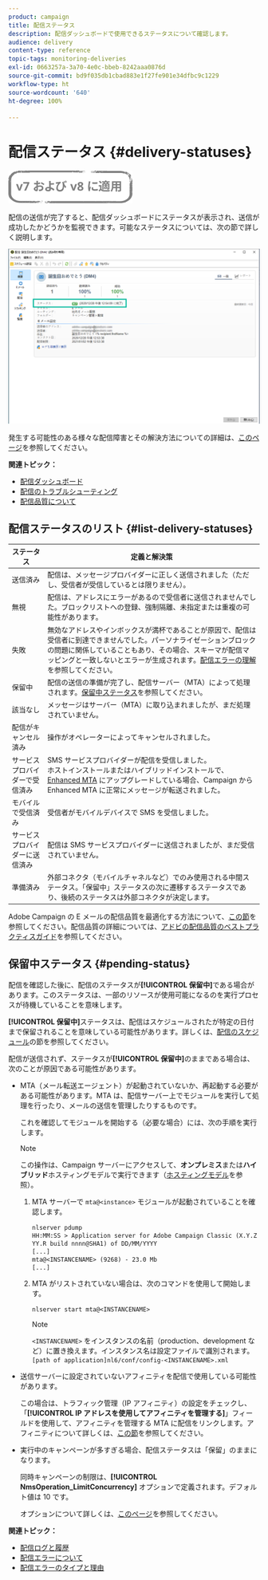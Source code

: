 ```yaml
---
product: campaign
title: 配信ステータス
description: 配信ダッシュボードで使用できるステータスについて確認します。
audience: delivery
content-type: reference
topic-tags: monitoring-deliveries
exl-id: 0663257a-3a70-4e0c-bbeb-8242aaa0876d
source-git-commit: bd9f035db1cbad883e1f27fe901e34dfbc9c1229
workflow-type: ht
source-wordcount: '640'
ht-degree: 100%

---
```


# 配信ステータス {#delivery-statuses}

![](../../assets/common.svg)

<!--ajouter intro 

ajouter screenshot -->

配信の送信が完了すると、配信ダッシュボードにステータスが表示され、送信が成功したかどうかを監視できます。可能なステータスについては、次の節で詳しく説明します。

![](assets/delivery-status.png)

発生する可能性のある様々な配信障害とその解決方法についての詳細は、[このページ](understanding-delivery-failures.md)を参照してください。

**関連トピック：**

* [配信ダッシュボード](delivery-dashboard.md)
* [配信のトラブルシューティング](delivery-troubleshooting.md)
* [配信品質について](about-deliverability.md)

## 配信ステータスのリスト {#list-delivery-statuses}

<table> 
 <thead> 
  <tr> 
   <th> ステータス<br /> </th> 
   <th> 定義と解決策<br /> </th> 
  </tr> 
 </thead> 
 <tbody> 
  <tr> 
   <td> 送信済み<br /> </td> 
   <td> 配信は、メッセージプロバイダーに正しく送信されました（ただし、受信者が受信しているとは限りません）。<br /> </td> 
  </tr> 
  <tr> 
   <td> 無視<br /> </td> 
   <td> 配信は、アドレスにエラーがあるので受信者に送信されませんでした。ブロックリストへの登録、強制隔離、未指定または重複の可能性があります。<br /> </td> 
  </tr> 
  <tr> 
   <td> 失敗<br /> </td> 
   <td> 無効なアドレスやインボックスが満杯であることが原因で、配信は受信者に到達できませんでした。パーソナライゼーションブロックの問題に関係していることもあり、その場合、スキーマが配信マッピングと一致しないとエラーが生成されます。<a href="understanding-delivery-failures.md" target="_blank">配信エラーの理解</a><br />を参照してください。 </td> 
  </tr>
  <tr> 
   <td> 保留中<br /> </td> 
   <td> 配信の送信の準備が完了し、配信サーバー（MTA）によって処理されます。<a href="#pending-status" target="_blank">保留中ステータス</a>を参照してください。<br /> </td> 
  </tr> 
  <tr> 
   <td> 該当なし<br /> </td> 
   <td> メッセージはサーバー（MTA）に取り込まれましたが、まだ処理されていません。<br /> </td> 
  </tr>  
  <tr> 
   <td> 配信がキャンセル済み<br /> </td> 
   <td> 操作がオペレーターによってキャンセルされました。<br /> </td> 
  </tr> 
  <tr> 
   <td> サービスプロバイダーで受信済み<br /> </td> 
   <td> SMS サービスプロバイダーが配信を受信しました。<br />ホストインストールまたはハイブリッドインストールで、<a href="sending-with-enhanced-mta.md" target="_blank">Enhanced MTA</a> にアップグレードしている場合、Campaign から Enhanced MTA に正常にメッセージが転送されました。</td> 
  </tr> 
  <tr> 
   <td> モバイルで受信済み<br /> </td> 
   <td> 受信者がモバイルデバイスで SMS を受信しました。<br /> </td> 
  </tr>
  <tr> 
   <td> サービスプロバイダーに送信済み<br /> </td> 
   <td> 配信は SMS サービスプロバイダーに送信されましたが、まだ受信されていません。<br />
   </td> 
  </tr> 
  <tr> 
   <td> 準備済み<br /> </td> 
   <td> 外部コネクタ（モバイルチャネルなど）でのみ使用される中間ステータス。「保留中」ステータスの次に遷移するステータスであり、後続のステータスは外部コネクタが決定します。<br /> </td> 
  </tr> 
 </tbody> 
</table>

Adobe Campaign の E メールの配信品質を最適化する方法について、[この節](about-deliverability.md)を参照してください。配信品質の詳細については、[アドビの配信品質のベストプラクティスガイド](https://experienceleague.adobe.com/docs/deliverability-learn/deliverability-best-practice-guide/introduction.html?lang=ja)を参照してください。

## 保留中ステータス {#pending-status}

配信を確認した後に、配信のステータスが&#x200B;**[!UICONTROL 保留中]**&#x200B;である場合があります。このステータスは、一部のリソースが使用可能になるのを実行プロセスが待機していることを意味します。

**[!UICONTROL 保留中]**&#x200B;ステータスは、配信はスケジュールされたが特定の日付まで保留されることを意味している可能性があります。詳しくは、[配信のスケジュール](steps-sending-the-delivery.md#scheduling-the-delivery-sending)の節を参照してください。

配信が送信されず、ステータスが&#x200B;**[!UICONTROL 保留中]**&#x200B;のままである場合は、次のことが原因である可能性があります。

* MTA（メール転送エージェント）が起動されていないか、再起動する必要がある可能性があります。MTA は、配信サーバー上でモジュールを実行して処理を行ったり、メールの送信を管理したりするものです。

   これを確認してモジュールを開始する（必要な場合）には、次の手順を実行します。

   >[!NOTE]
   >
   >この操作は、Campaign サーバーにアクセスして、**オンプレミス**&#x200B;または&#x200B;**ハイブリッド**&#x200B;ホスティングモデルで実行できます（[ホスティングモデル](../../installation/using/hosting-models.md)を参照）。

   1. MTA サーバーで `mta@<instance>` モジュールが起動されていることを確認します。

      ```
      nlserver pdump
      HH:MM:SS > Application server for Adobe Campaign Classic (X.Y.Z YY.R build nnnn@SHA1) of DD/MM/YYYY
      [...]
      mta@<INSTANCENAME> (9268) - 23.0 Mb
      [...]
      ```

   1. MTA がリストされていない場合は、次のコマンドを使用して開始します。

      ```
      nlserver start mta@<INSTANCENAME>
      ```

      >[!NOTE]
      >
      >`<INSTANCENAME>` をインスタンスの名前（production、development など）に置き換えます。インスタンス名は設定ファイルで識別されます。`[path of application]nl6/conf/config-<INSTANCENAME>.xml`

* 送信サーバーに設定されていないアフィニティを配信で使用している可能性があります。

   この場合は、トラフィック管理（IP アフィニティ）の設定をチェックし、「**[!UICONTROL IP アドレスを使用してアフィニティを管理する]**」フィールドを使用して、アフィニティを管理する MTA に配信をリンクします。アフィニティについて詳しくは、[この節](../../installation/using/configure-delivery-settings.md)を参照してください。

* 実行中のキャンペーンが多すぎる場合、配信ステータスは「保留」のままになります。

   同時キャンペーンの制限は、**[!UICONTROL NmsOperation_LimitConcurrency]** オプションで定義されます。デフォルト値は 10 です。

   オプションについて詳しくは、[このページ](../../installation/using/configuring-campaign-options.md)を参照してください。


**関連トピック：**

* [配信ログと履歴](#delivery-logs-and-history)
* [配信エラーについて](understanding-delivery-failures.md)
* [配信エラーのタイプと理由](understanding-delivery-failures.md#delivery-failure-types-and-reasons)
